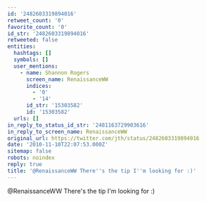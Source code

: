 ```yaml
---
id: '2482603319894016'
retweet_count: '0'
favorite_count: '0'
id_str: '2482603319894016'
retweeted: false
entities:
  hashtags: []
  symbols: []
  user_mentions:
    - name: Shannon Rogers
      screen_name: RenaissanceWW
      indices:
        - '0'
        - '14'
      id_str: '15303582'
      id: '15303582'
  urls: []
in_reply_to_status_id_str: '2481163729903616'
in_reply_to_screen_name: RenaissanceWW
original_url: https://twitter.com/jth/status/2482603319894016
date: '2010-11-10T22:07:53.000Z'
sitemap: false
robots: noindex
reply: true
title: '@RenaissanceWW There''s the tip I''m looking for :)'
---
```


@RenaissanceWW There's the tip I'm looking for :)